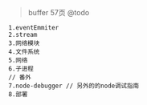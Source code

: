 > buffer 57页 @todo


```
1.eventEmmiter
2.stream
3.网络模块
4.文件系统
5.网络
6.子进程
// 番外
7.node-debugger // 另外的的node调试指南
8.部署
```